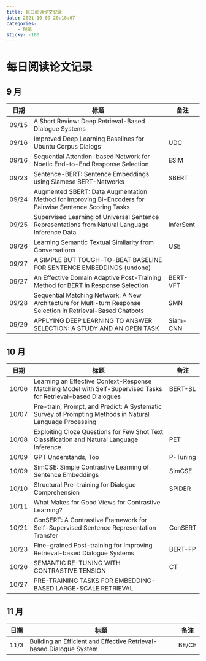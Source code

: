 ```yaml
---
title: 每日阅读论文记录 
date: 2021-10-09 20:18:07
categories:
    - 随笔
sticky: -100
---
```


# 每日阅读论文记录

## 9 月

| 日期  | 标题                                                         | 备注      |
| ----- | ------------------------------------------------------------ | --------- |
| 09/15 | A Short Review: Deep Retrieval-Based Dialogue Systems        |           |
| 09/16 | Improved Deep Learning Baselines for Ubuntu Corpus Dialogs   | UDC       |
| 09/16 | Sequential Attention-based Network for Noetic End-to-End Response Selection | ESIM      |
| 09/23 | Sentence-BERT: Sentence Embeddings using Siamese BERT-Networks | SBERT     |
| 09/24 | Augmented SBERT: Data Augmentation Method for Improving Bi-Encoders for Pairwise Sentence Scoring Tasks |           |
| 09/25 | Supervised Learning of Universal Sentence Representations from Natural Language Inference Data | InferSent |
| 09/26 | Learning Semantic Textual Similarity from Conversations      | USE       |
| 09/27 | A SIMPLE BUT TOUGH-TO-BEAT BASELINE FOR SENTENCE EMBEDDINGS (undone) |           |
| 09/27 | An Effective Domain Adaptive Post-Training Method for BERT in Response Selection | BERT-VFT  |
| 09/28 | Sequential Matching Network: A New Architecture for Multi-turn Response Selection in Retrieval-Based Chatbots | SMN       |
| 09/29 | APPLYING DEEP LEARNING TO ANSWER SELECTION: A STUDY AND AN OPEN TASK | Siam-CNN  |

## 10 月

| 日期  | 标题                                                         | 备注      |
| ----- | ------------------------------------------------------------ | --------- |
| 10/06 | Learning an Effective Context-Response Matching Model with Self-Supervised Tasks for Retrieval-based Dialogues | BERT-SL   |
| 10/07 | Pre-train, Prompt, and Predict: A Systematic Survey of Prompting Methods in Natural Language Processing |           |
| 10/08 | Exploiting Cloze Questions for Few Shot Text Classification and Natural Language Inference | PET       |
| 10/09 | GPT Understands, Too                                         | P-Tuning  |
| 10/09 | SimCSE: Simple Contrastive Learning of Sentence Embeddings   | SimCSE    |
| 10/10 | Structural Pre-training for Dialogue Comprehension           | SPIDER    |
| 10/11 | What Makes for Good Views for Contrastive Learning?          |           |
| 10/21 | ConSERT: A Contrastive Framework for Self-Supervised Sentence Representation Transfer | ConSERT   |
| 10/23 | Fine-grained Post-training for Improving Retrieval-based Dialogue Systems | BERT-FP   |
| 10/26 | SEMANTIC RE-TUNING WITH CONTRASTIVE TENSION                  | CT        |
| 10/27 | PRE-TRAINING TASKS FOR EMBEDDING-BASED LARGE-SCALE RETRIEVAL |           |

## 11 月

| 日期  | 标题                                                         | 备注      |
| ----- | ------------------------------------------------------------ | --------- |
| 11/3  | Building an Efficient and Effective Retrieval-based Dialogue System | BE/CE     |

